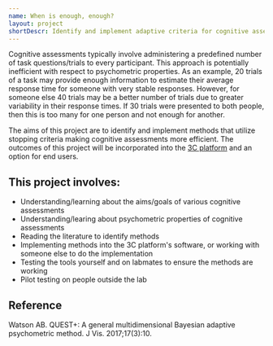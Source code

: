 ```yaml
---
name: When is enough, enough?
layout: project
shortDescr: Identify and implement adaptive criteria for cognitive assessments to indetify when enough information is collected to streamline evaluations.
---
```

Cognitive assessments typically involve administering a predefined number of task questions/trials to every participant. This approach is potentially inefficient with respect to psychometric properties. As an example, 20 trials of a task may provide enough information to estimate their average response time for someone with very stable responses. However, for someone else 40 trials may be a better number of trials due to greater variability in their response times. If 30 trials were presented to both people, then this is too many for one person and not enough for another. 

The aims of this project are to identify and implement methods that utilize stopping criteria making cognitive assessments more efficient. The outcomes of this project will be incorporated into the [3C platform](https://ncmlab.github.io/projects/The%203C%20Platform.html) and an option for end users.

## This project involves:
- Understanding/learning about the aims/goals of various cognitive assessments
- Understanding/learing about psychometric properties of cognitive assessments
- Reading the literature to identify methods 
- Implementing methods into the 3C platform's software, or working with someone else to do the implementation
- Testing the tools yourself and on labmates to ensure the methods are working
- Pilot testing on people outside the lab
 

## Reference
Watson AB. QUEST+: A general multidimensional Bayesian adaptive psychometric method. J Vis. 2017;17(3):10.